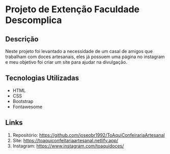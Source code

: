 # Projeto de Extenção Faculdade Descomplica

## Descrição

Neste projeto foi levantado a necessidade de um casal de amigos que trabalham com doces artesanais, eles já possuem uma página no instagram e meu objetivo foi criar um site para ajudar na divulgação.

## Tecnologias Utilizadas

* HTML
* CSS
* Bootstrap
* Fontawesome

## Links

1. Repositório: https://github.com/joseobr1992/ToAquiConfeirariaArtesanal
2. Site: https://toaquiconfeitariaartesanal.netlify.app/
3. Instagram: https://www.instagram.com/toaquidoces/
